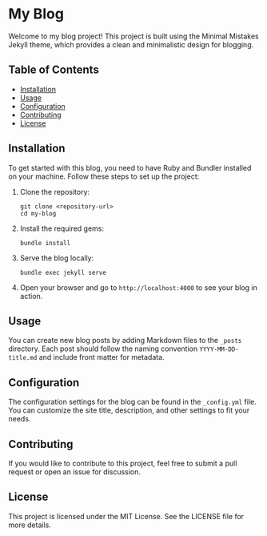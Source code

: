 # My Blog

Welcome to my blog project! This project is built using the Minimal Mistakes Jekyll theme, which provides a clean and minimalistic design for blogging.

## Table of Contents

- [Installation](#installation)
- [Usage](#usage)
- [Configuration](#configuration)
- [Contributing](#contributing)
- [License](#license)

## Installation

To get started with this blog, you need to have Ruby and Bundler installed on your machine. Follow these steps to set up the project:

1. Clone the repository:
   ```
   git clone <repository-url>
   cd my-blog
   ```

2. Install the required gems:
   ```
   bundle install
   ```

3. Serve the blog locally:
   ```
   bundle exec jekyll serve
   ```

4. Open your browser and go to `http://localhost:4000` to see your blog in action.

## Usage

You can create new blog posts by adding Markdown files to the `_posts` directory. Each post should follow the naming convention `YYYY-MM-DD-title.md` and include front matter for metadata.

## Configuration

The configuration settings for the blog can be found in the `_config.yml` file. You can customize the site title, description, and other settings to fit your needs.

## Contributing

If you would like to contribute to this project, feel free to submit a pull request or open an issue for discussion.

## License

This project is licensed under the MIT License. See the LICENSE file for more details.